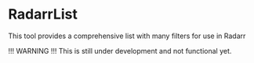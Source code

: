 # RadarrList

This tool provides a comprehensive list with many filters for use in Radarr

!!! WARNING !!!
This is still under development and not functional yet.
